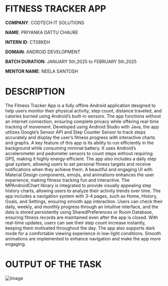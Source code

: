 # FITNESS TRACKER APP

**COMPANY**: CODTECH IT SOLUTIONS

**NAME**: PRIYANKA DATTU CHAURE

**INTERN ID**: CT08KEH

**DOMAIN**: ANDROID DEVELOPMENT

**BATCH DURATION**: JANUARY 5th,2025 to FEBRUARY 5th,2025

**MENTOR NAME**: NEELA SANTOSH

# DESCRIPTION
The Fitness Tracker App is a fully offline Android application designed to help users monitor their physical activity, step count, distance traveled, and calories burned using Android’s built-in sensors. The app functions without an internet connection, ensuring complete privacy while offering real-time tracking of movement. Developed using Android Studio with Java, the app utilizes Google’s Sensor API and Step Counter Sensor to track steps accurately and display the user’s fitness progress with interactive charts and graphs.
A key feature of this app is its ability to run efficiently in the background while consuming minimal battery. It uses Android’s accelerometer and pedometer sensors to count steps without requiring GPS, making it highly energy-efficient. The app also includes a daily step goal system, allowing users to set personal fitness targets and receive notifications when they achieve them. A beautiful and engaging UI with Material Design components, emojis, and animations enhances the user experience, making fitness tracking fun and interactive.
The MPAndroidChart library is integrated to provide visually appealing step history charts, allowing users to analyze their activity trends over time. The app includes a navigation system with 3-4 pages, such as Home, History, Goals, and Settings, ensuring smooth app interaction. Users can check their daily, weekly, and monthly progress through an intuitive interface, and the data is stored persistently using SharedPreferences or Room Database, ensuring fitness records are maintained even after the app is closed.
With real-time updates, users can see their step count increase instantly, keeping them motivated throughout the day. The app also supports dark mode for a comfortable viewing experience in low-light conditions. Smooth animations are implemented to enhance navigation and make the app more engaging.

# OUTPUT OF THE TASK

![Image](https://github.com/user-attachments/assets/f2011890-aa99-40bc-85cf-43336a5511f7)

